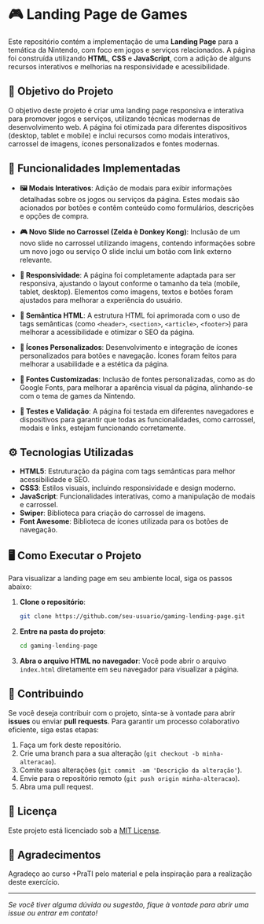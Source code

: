 # 🎮 Landing Page de Games

Este repositório contém a implementação de uma **Landing Page** para a temática da Nintendo, com foco em jogos e serviços relacionados. A página foi construída utilizando **HTML**, **CSS** e **JavaScript**, com a adição de alguns recursos interativos e melhorias na responsividade e acessibilidade.

## 🎯 Objetivo do Projeto

O objetivo deste projeto é criar uma landing page responsiva e interativa para promover jogos e serviços, utilizando técnicas modernas de desenvolvimento web. A página foi otimizada para diferentes dispositivos (desktop, tablet e mobile) e inclui recursos como modais interativos, carrossel de imagens, ícones personalizados e fontes modernas.

## 🚀 Funcionalidades Implementadas

- **🖼️ Modais Interativos**: Adição de modais para exibir informações detalhadas sobre os jogos ou serviços da página. Estes modais são acionados por botões e contêm conteúdo como formulários, descrições e opções de compra.
  
- **🎮 Novo Slide no Carrossel (Zelda è Donkey Kong)**: Inclusão de um novo slide no carrossel utilizando imagens, contendo informações sobre um novo jogo ou serviço O slide inclui um botão com link externo relevante.

- **📱 Responsividade**: A página foi completamente adaptada para ser responsiva, ajustando o layout conforme o tamanho da tela (mobile, tablet, desktop). Elementos como imagens, textos e botões foram ajustados para melhorar a experiência do usuário.

- **🔖 Semântica HTML**: A estrutura HTML foi aprimorada com o uso de tags semânticas (como `<header>`, `<section>`, `<article>`, `<footer>`) para melhorar a acessibilidade e otimizar o SEO da página.

- **🔲 Ícones Personalizados**: Desenvolvimento e integração de ícones personalizados para botões e navegação. Ícones foram feitos para melhorar a usabilidade e a estética da página.

- **🎨 Fontes Customizadas**: Inclusão de fontes personalizadas, como as do Google Fonts, para melhorar a aparência visual da página, alinhando-se com o tema de games da Nintendo.

- **🧪 Testes e Validação**: A página foi testada em diferentes navegadores e dispositivos para garantir que todas as funcionalidades, como carrossel, modais e links, estejam funcionando corretamente.

## ⚙️ Tecnologias Utilizadas

- **HTML5**: Estruturação da página com tags semânticas para melhor acessibilidade e SEO.
- **CSS3**: Estilos visuais, incluindo responsividade e design moderno.
- **JavaScript**: Funcionalidades interativas, como a manipulação de modais e carrossel.
- **Swiper**: Biblioteca para criação do carrossel de imagens.
- **Font Awesome**: Biblioteca de ícones utilizada para os botões de navegação.

## 🖥️ Como Executar o Projeto

Para visualizar a landing page em seu ambiente local, siga os passos abaixo:

1. **Clone o repositório**:
    ```bash
    git clone https://github.com/seu-usuario/gaming-lending-page.git
    ```

2. **Entre na pasta do projeto**:
    ```bash
    cd gaming-lending-page
    ```

3. **Abra o arquivo HTML no navegador**:
    Você pode abrir o arquivo `index.html` diretamente em seu navegador para visualizar a página.

## 🤝 Contribuindo

Se você deseja contribuir com o projeto, sinta-se à vontade para abrir **issues** ou enviar **pull requests**. Para garantir um processo colaborativo eficiente, siga estas etapas:

1. Faça um fork deste repositório.
2. Crie uma branch para a sua alteração (`git checkout -b minha-alteracao`).
3. Comite suas alterações (`git commit -am 'Descrição da alteração'`).
4. Envie para o repositório remoto (`git push origin minha-alteracao`).
5. Abra uma pull request.

## 📜 Licença

Este projeto está licenciado sob a [MIT License](LICENSE).

## 🙏 Agradecimentos

Agradeço ao curso +PraTI pelo material e pela inspiração para a realização deste exercício.

---

*Se você tiver alguma dúvida ou sugestão, fique à vontade para abrir uma issue ou entrar em contato!*

